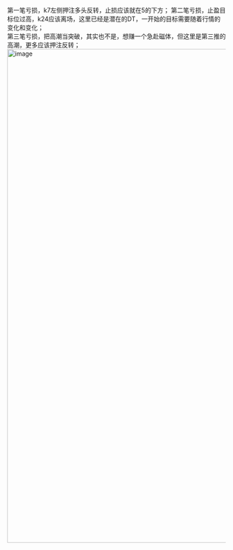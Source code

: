 第一笔亏损，k7左侧押注多头反转，止损应该就在5的下方；
第二笔亏损，止盈目标位过高，k24应该离场，这里已经是潜在的DT，一开始的目标需要随着行情的变化和变化；  
第三笔亏损，把高潮当突破，其实也不是，想赚一个急赴磁体，但这里是第三推的高潮，更多应该押注反转；  
<img width="2582" height="1136" alt="image" src="https://github.com/user-attachments/assets/40da3232-84c8-4d0d-937b-65a9f106209d" />
